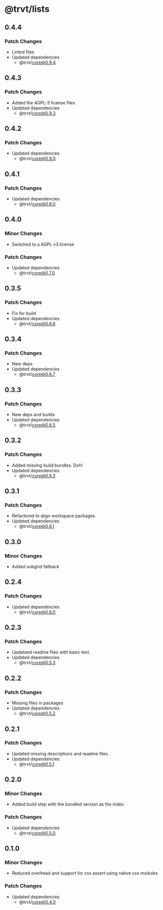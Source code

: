 # @trvt/lists

## 0.4.4

### Patch Changes

- Linted files
- Updated dependencies
  - @trvt/core@0.9.4

## 0.4.3

### Patch Changes

- Added the AGPL-3 license files
- Updated dependencies
  - @trvt/core@0.9.3

## 0.4.2

### Patch Changes

- Updated dependencies
  - @trvt/core@0.9.0

## 0.4.1

### Patch Changes

- Updated dependencies
  - @trvt/core@0.8.0

## 0.4.0

### Minor Changes

- Switched to a AGPL v3 license

### Patch Changes

- Updated dependencies
  - @trvt/core@0.7.0

## 0.3.5

### Patch Changes

- Fix for build
- Updated dependencies
  - @trvt/core@0.6.8

## 0.3.4

### Patch Changes

- New deps
- Updated dependencies
  - @trvt/core@0.6.7

## 0.3.3

### Patch Changes

- New deps and builds
- Updated dependencies
  - @trvt/core@0.6.5

## 0.3.2

### Patch Changes

- Added missing build bundles. Doh!
- Updated dependencies
  - @trvt/core@0.6.3

## 0.3.1

### Patch Changes

- Refactored to align workspace packages
- Updated dependencies
  - @trvt/core@0.6.1

## 0.3.0

### Minor Changes

- Added subgrid fallback

## 0.2.4

### Patch Changes

- Updated dependencies
  - @trvt/core@0.6.0

## 0.2.3

### Patch Changes

- Updataed readme files with basic text.
- Updated dependencies
  - @trvt/core@0.5.3

## 0.2.2

### Patch Changes

- Missing files in packages
- Updated dependencies
  - @trvt/core@0.5.2

## 0.2.1

### Patch Changes

- Updated missing descriptions and readme files.
- Updated dependencies
  - @trvt/core@0.5.1

## 0.2.0

### Minor Changes

- Added build step with the bundled version as the index.

### Patch Changes

- Updated dependencies
  - @trvt/core@0.5.0

## 0.1.0

### Minor Changes

- Reduced overhead and support for css assert using native css modules

### Patch Changes

- Updated dependencies
  - @trvt/core@0.4.0
